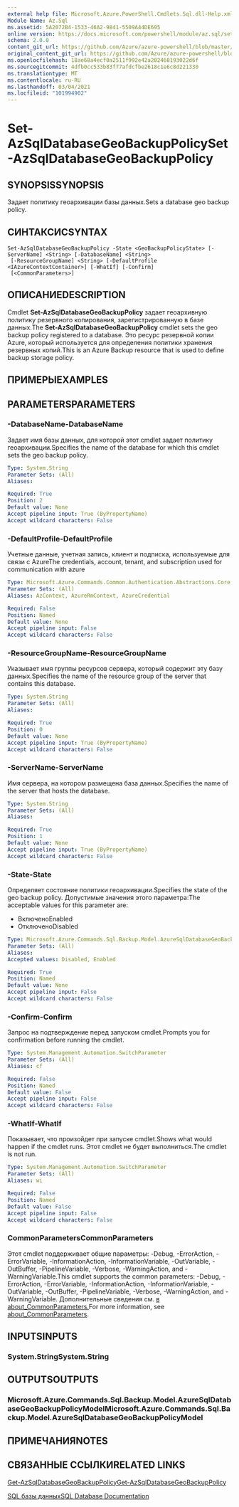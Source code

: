```yaml
---
external help file: Microsoft.Azure.PowerShell.Cmdlets.Sql.dll-Help.xml
Module Name: Az.Sql
ms.assetid: 5A2072B4-1533-46A2-9841-5509A44DE695
online version: https://docs.microsoft.com/powershell/module/az.sql/set-azsqldatabasegeobackuppolicy
schema: 2.0.0
content_git_url: https://github.com/Azure/azure-powershell/blob/master/src/Sql/Sql/help/Set-AzSqlDatabaseGeoBackupPolicy.md
original_content_git_url: https://github.com/Azure/azure-powershell/blob/master/src/Sql/Sql/help/Set-AzSqlDatabaseGeoBackupPolicy.md
ms.openlocfilehash: 18ae68a4ecf0a2511f992e42a202468193022d6f
ms.sourcegitcommit: 4dfb0cc533b83f77afdcfbe2618c1e6c8d221330
ms.translationtype: MT
ms.contentlocale: ru-RU
ms.lasthandoff: 03/04/2021
ms.locfileid: "101994902"
---
```

# <span data-ttu-id="21f22-101">Set-AzSqlDatabaseGeoBackupPolicy</span><span class="sxs-lookup"><span data-stu-id="21f22-101">Set-AzSqlDatabaseGeoBackupPolicy</span></span>

## <span data-ttu-id="21f22-102">SYNOPSIS</span><span class="sxs-lookup"><span data-stu-id="21f22-102">SYNOPSIS</span></span>
<span data-ttu-id="21f22-103">Задает политику геоархивации базы данных.</span><span class="sxs-lookup"><span data-stu-id="21f22-103">Sets a database geo backup policy.</span></span>

## <span data-ttu-id="21f22-104">СИНТАКСИС</span><span class="sxs-lookup"><span data-stu-id="21f22-104">SYNTAX</span></span>

```
Set-AzSqlDatabaseGeoBackupPolicy -State <GeoBackupPolicyState> [-ServerName] <String> [-DatabaseName] <String>
 [-ResourceGroupName] <String> [-DefaultProfile <IAzureContextContainer>] [-WhatIf] [-Confirm]
 [<CommonParameters>]
```

## <span data-ttu-id="21f22-105">ОПИСАНИЕ</span><span class="sxs-lookup"><span data-stu-id="21f22-105">DESCRIPTION</span></span>
<span data-ttu-id="21f22-106">Cmdlet **Set-AzSqlDatabaseGeoBackupPolicy** задает геоархивную политику резервного копирования, зарегистрированную в базе данных.</span><span class="sxs-lookup"><span data-stu-id="21f22-106">The **Set-AzSqlDatabaseGeoBackupPolicy** cmdlet sets the geo backup policy registered to a database.</span></span>
<span data-ttu-id="21f22-107">Это ресурс резервной копии Azure, который используется для определения политики хранения резервных копий.</span><span class="sxs-lookup"><span data-stu-id="21f22-107">This is an Azure Backup resource that is used to define backup storage policy.</span></span>

## <span data-ttu-id="21f22-108">ПРИМЕРЫ</span><span class="sxs-lookup"><span data-stu-id="21f22-108">EXAMPLES</span></span>

## <span data-ttu-id="21f22-109">PARAMETERS</span><span class="sxs-lookup"><span data-stu-id="21f22-109">PARAMETERS</span></span>

### <span data-ttu-id="21f22-110">-DatabaseName</span><span class="sxs-lookup"><span data-stu-id="21f22-110">-DatabaseName</span></span>
<span data-ttu-id="21f22-111">Задает имя базы данных, для которой этот cmdlet задает политику геоархивации.</span><span class="sxs-lookup"><span data-stu-id="21f22-111">Specifies the name of the database for which this cmdlet sets the geo backup policy.</span></span>

```yaml
Type: System.String
Parameter Sets: (All)
Aliases:

Required: True
Position: 2
Default value: None
Accept pipeline input: True (ByPropertyName)
Accept wildcard characters: False
```

### <span data-ttu-id="21f22-112">-DefaultProfile</span><span class="sxs-lookup"><span data-stu-id="21f22-112">-DefaultProfile</span></span>
<span data-ttu-id="21f22-113">Учетные данные, учетная запись, клиент и подписка, используемые для связи с Azure</span><span class="sxs-lookup"><span data-stu-id="21f22-113">The credentials, account, tenant, and subscription used for communication with azure</span></span>

```yaml
Type: Microsoft.Azure.Commands.Common.Authentication.Abstractions.Core.IAzureContextContainer
Parameter Sets: (All)
Aliases: AzContext, AzureRmContext, AzureCredential

Required: False
Position: Named
Default value: None
Accept pipeline input: False
Accept wildcard characters: False
```

### <span data-ttu-id="21f22-114">-ResourceGroupName</span><span class="sxs-lookup"><span data-stu-id="21f22-114">-ResourceGroupName</span></span>
<span data-ttu-id="21f22-115">Указывает имя группы ресурсов сервера, который содержит эту базу данных.</span><span class="sxs-lookup"><span data-stu-id="21f22-115">Specifies the name of the resource group of the server that contains this database.</span></span>

```yaml
Type: System.String
Parameter Sets: (All)
Aliases:

Required: True
Position: 0
Default value: None
Accept pipeline input: True (ByPropertyName)
Accept wildcard characters: False
```

### <span data-ttu-id="21f22-116">-ServerName</span><span class="sxs-lookup"><span data-stu-id="21f22-116">-ServerName</span></span>
<span data-ttu-id="21f22-117">Имя сервера, на котором размещена база данных.</span><span class="sxs-lookup"><span data-stu-id="21f22-117">Specifies the name of the server that hosts the database.</span></span>

```yaml
Type: System.String
Parameter Sets: (All)
Aliases:

Required: True
Position: 1
Default value: None
Accept pipeline input: True (ByPropertyName)
Accept wildcard characters: False
```

### <span data-ttu-id="21f22-118">-State</span><span class="sxs-lookup"><span data-stu-id="21f22-118">-State</span></span>
<span data-ttu-id="21f22-119">Определяет состояние политики геоархивации.</span><span class="sxs-lookup"><span data-stu-id="21f22-119">Specifies the state of the geo backup policy.</span></span>
<span data-ttu-id="21f22-120">Допустимые значения этого параметра:</span><span class="sxs-lookup"><span data-stu-id="21f22-120">The acceptable values for this parameter are:</span></span>
- <span data-ttu-id="21f22-121">Включено</span><span class="sxs-lookup"><span data-stu-id="21f22-121">Enabled</span></span> 
- <span data-ttu-id="21f22-122">Отключено</span><span class="sxs-lookup"><span data-stu-id="21f22-122">Disabled</span></span>

```yaml
Type: Microsoft.Azure.Commands.Sql.Backup.Model.AzureSqlDatabaseGeoBackupPolicyModel+GeoBackupPolicyState
Parameter Sets: (All)
Aliases:
Accepted values: Disabled, Enabled

Required: True
Position: Named
Default value: None
Accept pipeline input: False
Accept wildcard characters: False
```

### <span data-ttu-id="21f22-123">-Confirm</span><span class="sxs-lookup"><span data-stu-id="21f22-123">-Confirm</span></span>
<span data-ttu-id="21f22-124">Запрос на подтверждение перед запуском cmdlet.</span><span class="sxs-lookup"><span data-stu-id="21f22-124">Prompts you for confirmation before running the cmdlet.</span></span>

```yaml
Type: System.Management.Automation.SwitchParameter
Parameter Sets: (All)
Aliases: cf

Required: False
Position: Named
Default value: False
Accept pipeline input: False
Accept wildcard characters: False
```

### <span data-ttu-id="21f22-125">-WhatIf</span><span class="sxs-lookup"><span data-stu-id="21f22-125">-WhatIf</span></span>
<span data-ttu-id="21f22-126">Показывает, что произойдет при запуске cmdlet.</span><span class="sxs-lookup"><span data-stu-id="21f22-126">Shows what would happen if the cmdlet runs.</span></span>
<span data-ttu-id="21f22-127">Этот cmdlet не будет выполниться.</span><span class="sxs-lookup"><span data-stu-id="21f22-127">The cmdlet is not run.</span></span>

```yaml
Type: System.Management.Automation.SwitchParameter
Parameter Sets: (All)
Aliases: wi

Required: False
Position: Named
Default value: False
Accept pipeline input: False
Accept wildcard characters: False
```

### <span data-ttu-id="21f22-128">CommonParameters</span><span class="sxs-lookup"><span data-stu-id="21f22-128">CommonParameters</span></span>
<span data-ttu-id="21f22-129">Этот cmdlet поддерживает общие параметры: -Debug, -ErrorAction, -ErrorVariable, -InformationAction, -InformationVariable, -OutVariable, -OutBuffer, -PipelineVariable, -Verbose, -WarningAction, and -WarningVariable.</span><span class="sxs-lookup"><span data-stu-id="21f22-129">This cmdlet supports the common parameters: -Debug, -ErrorAction, -ErrorVariable, -InformationAction, -InformationVariable, -OutVariable, -OutBuffer, -PipelineVariable, -Verbose, -WarningAction, and -WarningVariable.</span></span> <span data-ttu-id="21f22-130">Дополнительные сведения см. [в about_CommonParameters.](http://go.microsoft.com/fwlink/?LinkID=113216)</span><span class="sxs-lookup"><span data-stu-id="21f22-130">For more information, see [about_CommonParameters](http://go.microsoft.com/fwlink/?LinkID=113216).</span></span>

## <span data-ttu-id="21f22-131">INPUTS</span><span class="sxs-lookup"><span data-stu-id="21f22-131">INPUTS</span></span>

### <span data-ttu-id="21f22-132">System.String</span><span class="sxs-lookup"><span data-stu-id="21f22-132">System.String</span></span>

## <span data-ttu-id="21f22-133">OUTPUTS</span><span class="sxs-lookup"><span data-stu-id="21f22-133">OUTPUTS</span></span>

### <span data-ttu-id="21f22-134">Microsoft.Azure.Commands.Sql.Backup.Model.AzureSqlDatabaseGeoBackupPolicyModel</span><span class="sxs-lookup"><span data-stu-id="21f22-134">Microsoft.Azure.Commands.Sql.Backup.Model.AzureSqlDatabaseGeoBackupPolicyModel</span></span>

## <span data-ttu-id="21f22-135">ПРИМЕЧАНИЯ</span><span class="sxs-lookup"><span data-stu-id="21f22-135">NOTES</span></span>

## <span data-ttu-id="21f22-136">СВЯЗАННЫЕ ССЫЛКИ</span><span class="sxs-lookup"><span data-stu-id="21f22-136">RELATED LINKS</span></span>

[<span data-ttu-id="21f22-137">Get-AzSqlDatabaseGeoBackupPolicy</span><span class="sxs-lookup"><span data-stu-id="21f22-137">Get-AzSqlDatabaseGeoBackupPolicy</span></span>](./Get-AzSqlDatabaseGeoBackupPolicy.md)

[<span data-ttu-id="21f22-138">SQL базы данных</span><span class="sxs-lookup"><span data-stu-id="21f22-138">SQL Database Documentation</span></span>](https://docs.microsoft.com/azure/sql-database/)

